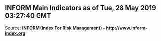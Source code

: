 ## INFORM Main Indicators as of Tue, 28 May 2019 03:27:40 GMT

Source: **INFORM (Index For Risk Management) - http://www.inform-index.org**